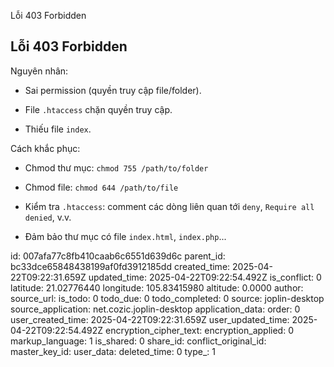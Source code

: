 Lỗi 403 Forbidden

## Lỗi 403 Forbidden

Nguyên nhân:

- Sai permission (quyền truy cập file/folder).
    
- File `.htaccess` chặn quyền truy cập.
    
- Thiếu file `index`.
    

Cách khắc phục:

- Chmod thư mục: `chmod 755 /path/to/folder`
    
- Chmod file: `chmod 644 /path/to/file`
    
- Kiểm tra `.htaccess`: comment các dòng liên quan tới `deny`, `Require all denied`, v.v.
    
- Đảm bảo thư mục có file `index.html`, `index.php`...

id: 007afa77c8fb410caab6c6551d639d6c
parent_id: bc33dce65848438199af0fd3912185dd
created_time: 2025-04-22T09:22:31.659Z
updated_time: 2025-04-22T09:22:54.492Z
is_conflict: 0
latitude: 21.02776440
longitude: 105.83415980
altitude: 0.0000
author: 
source_url: 
is_todo: 0
todo_due: 0
todo_completed: 0
source: joplin-desktop
source_application: net.cozic.joplin-desktop
application_data: 
order: 0
user_created_time: 2025-04-22T09:22:31.659Z
user_updated_time: 2025-04-22T09:22:54.492Z
encryption_cipher_text: 
encryption_applied: 0
markup_language: 1
is_shared: 0
share_id: 
conflict_original_id: 
master_key_id: 
user_data: 
deleted_time: 0
type_: 1